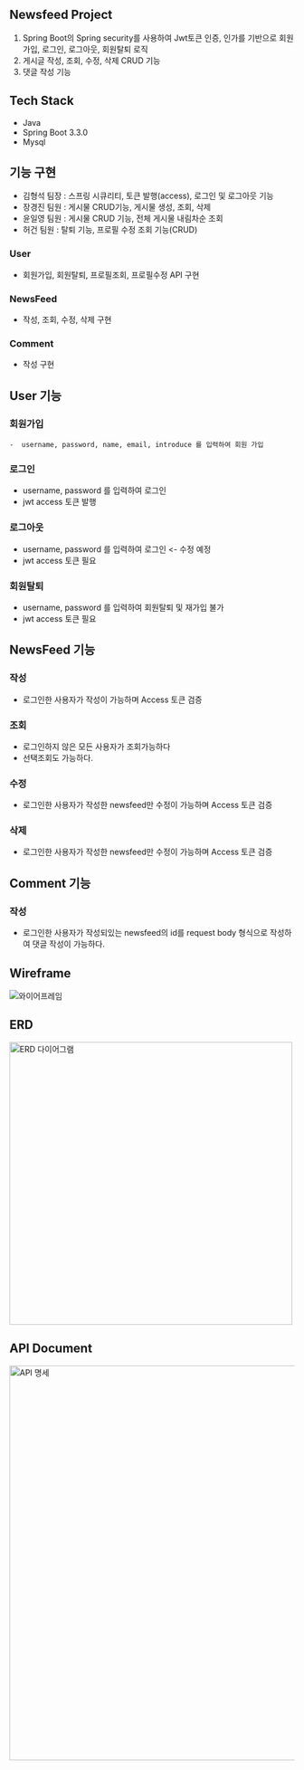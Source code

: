 ## Newsfeed Project
1. Spring Boot의 Spring security를 사용하여 Jwt토큰 인증, 인가를 기반으로 회원가입, 로그인, 로그아웃, 회원탈퇴 로직
2. 게시글 작성, 조회, 수정, 삭제 CRUD 기능
3. 댓글 작성 기능

## Tech Stack
-  Java 
-  Spring Boot 3.3.0
-  Mysql 

## 기능 구현
 -  김형석 팀장 : 스프링 시큐리티, 토큰 발행(access), 로그인 및 로그아웃 기능
 -  장경진 팀원 : 게시물 CRUD기능, 게시물 생성, 조회, 삭제
 -  윤일영 팀원 : 게시물 CRUD 기능, 전체 게시물 내림차순 조회
 -  허건  팀원 : 탈퇴 기능, 프로필 수정 조회 기능(CRUD)
   
### User 
 -  회원가입, 회원탈퇴, 프로필조회, 프로필수정 API 구현

### NewsFeed
 -  작성, 조회, 수정, 삭제 구현
### Comment
 -  작성 구현
## User 기능
### 회원가입
    -  username, password, name, email, introduce 를 입력하여 회원 가입
### 로그인
   -  username, password 를 입력하여 로그인
   -  jwt access 토큰 발행
### 로그아웃
   -  username, password 를 입력하여 로그인 <- 수정 예정
   -  jwt access 토큰 필요
### 회원탈퇴
   -  username, password 를 입력하여 회원탈퇴 및 재가입 불가
   -  jwt access 토큰 필요
## NewsFeed 기능
### 작성
   -  로그인한 사용자가 작성이 가능하며 Access 토큰 검증
### 조회
  -  로그인하지 않은 모든 사용자가 조회가능하다
  -  선택조회도 가능하다. 
### 수정
  -  로그인한 사용자가 작성한 newsfeed만 수정이 가능하며 Access 토큰 검증
### 삭제
  -  로그인한 사용자가 작성한 newsfeed만 수정이 가능하며 Access 토큰 검증
## Comment 기능
### 작성
 -  로그인한 사용자가 작성되있는 newsfeed의 id를 request body 형식으로 작성하여 댓글 작성이 가능하다.

##  Wireframe
![와이어프레임](https://github.com/Hyungs0703/NewSfeed/assets/165638682/8c45c1f2-383c-4555-a976-75d2119385f2)

##  ERD
<img width="500" alt="ERD 다이어그램" src="https://github.com/Hyungs0703/NewSfeed/assets/165638682/3bb4cd90-b0fc-4c71-8cad-6d2842aa2d10">

##  API Document
<img width="698" alt="API 명세" src="https://github.com/Hyungs0703/NewSfeed/assets/165638682/f35d9ebb-87ec-4c56-841e-245169dc312d">
